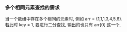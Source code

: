 ### 多个相同元素查找的需求
当一个数组中存在多个相同的元素时, 例如 arr = {1,1,1,3,4,5,6}.  
若此时 key = 1, 要进行二分查找, 输出的也只有 arr[0] 这一个,  
